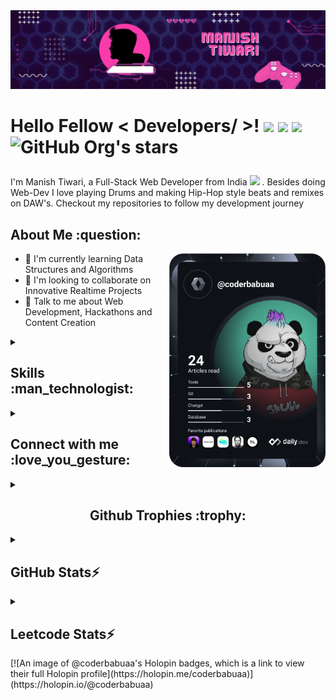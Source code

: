 <div align="center">
<img src="MANISH TIWARI.gif" width="100%" height="50%">
</div>

<h1> Hello Fellow < Developers/ >! <img src = "https://raw.githubusercontent.com/MartinHeinz/MartinHeinz/master/wave.gif" width = 5%>  <img src = "https://hits.sh/github.com/manish-9245.svg?extraCount=5000" width = 8%> <img src="https://wakatime.com/badge/user/8862995c-21a1-4de3-9a95-e04b050ba05e.svg">  <img alt="GitHub Org's stars" src="https://img.shields.io/github/stars/manish-9245?style=social"> <p align='center'>
 </p></h1>
<p>I'm Manish Tiwari, a Full-Stack Web Developer from India  <img src = "Untitled (30 × 20mm).gif" width = 2.5%>
. Besides doing Web-Dev I love playing Drums and making Hip-Hop style beats and remixes on DAW's. Checkout my repositories to follow my development journey </p>

<h2> About Me :question:</h2>
<img src="devcard.svg" width="250" alt="Manish Tiwari's Dev Card" align="right"/>

- 🌱 I'm currently learning Data Structures and Algorithms
- 👯 I'm looking to collaborate on Innovative Realtime Projects
- 💬 Talk to me about Web Development, Hackathons and Content Creation

<details>
<summary><h2> Skills :man_technologist:</h2></summary>
<p>
  <a href="https://skillicons.dev">
    <img src="https://skillicons.dev/icons?i=git,azure,bootstrap,cpp,css,figma,firebase,git,githubactions,supabase,html,js,md,matlab,mongodb,mysql,nextjs,php,postman,py,react,redux,sass,tailwind,ts&perline=10" />
  </a>
</p>
</details>

<details>
<summary><h2> Connect with me :love_you_gesture:</h2></summary>
<a href = 'https://www.linkedin.com/in/manish.mp3'align="center"> <img width = '32px' align= 'center' src="https://raw.githubusercontent.com/rahulbanerjee26/githubAboutMeGenerator/main/icons/linked-in-alt.svg"/></a> &nbsp  
<a href = 'https://www.twitter.com/manisht_13'> <img width = '32px' align= 'center' src="https://raw.githubusercontent.com/rahulbanerjee26/githubAboutMeGenerator/main/icons/twitter.svg"/></a>  &nbsp 
<a href = 'https://manish-9245.github.io/'> <img width = '32px' align= 'center' src="https://raw.githubusercontent.com/manish-9245/manish-9245.github.io/main/src/assets/favicon/MT.png"/></a>   &nbsp
<a href = 'https://www.github.com/manish-9245'> <img width = '32px' align= 'center' src="https://raw.githubusercontent.com/rahulbanerjee26/githubAboutMeGenerator/main/icons/github.svg"/></a>  &nbsp
 <a href="https://instagram.com/manish_.tiwari" target="blank"><img align= 'center'  src="https://raw.githubusercontent.com/rahuldkjain/github-profile-readme-generator/master/src/images/icons/Social/instagram.svg" alt="manish_.tiwari" width="32px" /></a>  &nbsp
<a href="https://www.hackerrank.com/coderbabuaa" target="blank"><img align= 'center'  src="https://raw.githubusercontent.com/rahuldkjain/github-profile-readme-generator/master/src/images/icons/Social/hackerrank.svg" alt="manishsit13" width="32px" /></a> &nbsp
<a href="https://leetcode.com/coderbabuaa/" target="blank"><img align= 'center'  src="https://raw.githubusercontent.com/rahuldkjain/github-profile-readme-generator/master/src/images/icons/Social/leet-code.svg" alt="manishsit13" width="32px" /></a> &nbsp
<a href="https://www.codechef.com/users/coderbabuaa" target="blank"><img align= 'center'  src="https://cdn.jsdelivr.net/npm/simple-icons@3.1.0/icons/codechef.svg" alt="manishsit13" width="32px" /></a><br>  
</details>

<details>
<summary><h2 align="center">Github Trophies :trophy:</h2></summary>
<p align="center"> <a href="https://github.com/ryo-ma/github-profile-trophy"><img src="https://github-profile-trophy.vercel.app/?username=manish-9245&row=1&column=8" alt="manish-9245" /></a> </p>
</details>
<details>
<summary><h2>GitHub Stats⚡</h2></summary>
<p align=center>
  <div align=center>
    <a href="https://github.com/manish-9245" title="Go to Source">
      <img align="center" width="45%" src="https://github-readme-streak-stats.herokuapp.com/?user=manish-9245&theme=react&border=61dafb&hide_border=true" alt="Manish Tiwari" />
    </a>
    <a href="https://github.com/ShahrozAhmd/github-readme-stats" title="Go to Source">
      <img align="center" width="45%" src="https://github-readme-stats.vercel.app/api?username=manish-9245&show_icons=true&theme=react&border_color=61dafb&hide_border=true" />
    </a>
  </div>
</p>
</details>
<details>
<summary> <h2>Leetcode Stats⚡</h2> </summary> 
<p align="center"> <a href="https://leetcode.com/coderbabuaa/"><img src="https://leetcard.jacoblin.cool/coderbabuaa?theme=dark&font=Crimson%20Pro&ext=heatmap&cache=0"/></a> </p>
</details>
[![An image of @coderbabuaa's Holopin badges, which is a link to view their full Holopin profile](https://holopin.me/coderbabuaa)](https://holopin.io/@coderbabuaa)
